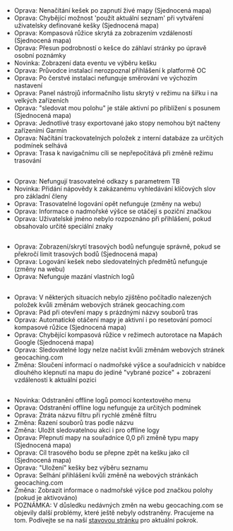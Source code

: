##
- Oprava: Nenačítání kešek po zapnutí živé mapy (Sjednocená mapa)
- Oprava: Chybějící možnost 'použít aktuální seznam' při vytváření uživatelsky definované kešky (Sjednocená mapa)
- Oprava: Kompasová růžice skrytá za zobrazením vzdáleností (Sjednocená mapa)
- Oprava: Přesun podrobností o kešce do záhlaví stránky po úpravě osobní poznámky
- Novinka: Zobrazení data eventu ve výběru kešku
- Oprava: Průvodce instalací nerozpoznal přihlášení k platformě OC
- Oprava: Po čerstvé instalaci nefunguje směrování ve výchozím nastavení
- Oprava: Panel nástrojů informačního listu skrytý v režimu na šířku i na velkých zařízeních
- Oprava: "sledovat mou polohu" je stále aktivní po přiblížení s posunem (Sjednocená mapa)
- Oprava: Jednotlivé trasy exportované jako stopy nemohou být načteny zařízeními Garmin
- Oprava: Načítání trackovatelných položek z interní databáze za určitých podmínek selhává
- Oprava: Trasa k navigačnímu cíli se nepřepočítává při změně režimu trasování

##
- Oprava: Nefungují trasovatelné odkazy s parametrem TB
- Novinka: Přidání nápovědy k zakázanému vyhledávání klíčových slov pro základní členy
- Oprava: Trasovatelné logování opět nefunguje (změny na webu)
- Oprava: Informace o nadmořské výšce se otáčejí s poziční značkou
- Oprava: Uživatelské jméno nebylo rozpoznáno při přihlášení, pokud obsahovalo určité speciální znaky

##
- Oprava: Zobrazení/skrytí trasových bodů nefunguje správně, pokud se překročí limit trasových bodů (Sjednocená mapa)
- Oprava: Logování kešek nebo sledovatelných předmětů nefunguje (změny na webu)
- Oprava: Nefunguje mazání vlastních logů

##
- Oprava: V některých situacích nebylo zjištěno počítadlo nalezených položek kvůli změnám webových stránek geocaching.com
- Oprava: Pád při otevření mapy s prázdnými názvy souborů tras
- Oprava: Automatické otáčení mapy je aktivní i po resetování pomocí kompasové růžice (Sjednocená mapa)
- Oprava: Chybějící kompasová růžice v režimech autorotace na Mapách Google (Sjednocená mapa)
- Oprava: Sledovatelné logy nelze načíst kvůli změnám webových stránek geocaching.com
- Změna: Sloučení informací o nadmořské výšce a souřadnicích v nabídce dlouhého klepnutí na mapu do jediné "vybrané pozice" + zobrazení vzdálenosti k aktuální pozici

##
- Novinka: Odstranění offline logů pomocí kontextového menu
- Oprava: Odstranění offline logu nefunguje za určitých podmínek
- Oprava: Ztráta názvu filtru při rychlé změně filtru
- Změna: Řazení souborů tras podle názvu
- Změna: Uložit sledovatelnou akci i pro offline logy
- Oprava: Přepnutí mapy na souřadnice 0,0 při změně typu mapy (Sjednocená mapa)
- Oprava: Cíl trasového bodu se přepne zpět na kešku jako cíl (Sjednocená mapa)
- Oprava: "Uložení" kešky bez výběru seznamu
- Oprava: Selhání přihlášení kvůli změně na webových stránkách geocaching.com
- Změna: Zobrazit informace o nadmořské výšce pod značkou polohy (pokud je aktivováno)
- POZNÁMKA: V důsledku nedávných změn na webu geocaching.com se objevily další problémy, které ještě nebyly odstraněny. Pracujeme na tom. Podívejte se na naší [stavovou stránku](https://github.com/cgeo/cgeo/issues/15555) pro aktuální pokrok.
